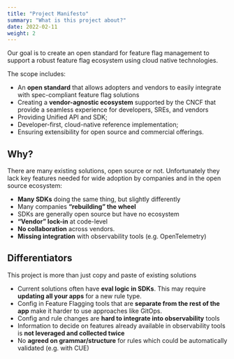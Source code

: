 ```yaml
---
title: "Project Manifesto"
summary: "What is this project about?"
date: 2022-02-11
weight: 2
---
```


Our goal is to create an open standard for feature flag management to support a robust feature flag ecosystem using cloud native technologies.

The scope includes:
- An **open standard** that allows adopters and vendors to easily integrate with spec-compliant feature flag solutions
- Creating a **vendor-agnostic ecosystem** supported by the CNCF that provide a seamless experience for developers, SREs, and vendors
- Providing Unified API and SDK;
- Developer-first, cloud-native reference implementation; 
- Ensuring extensibility for open source and commercial offerings.

## Why?

There are many existing solutions, open source or not.
Unfortunately they lack key features needed for wide adoption
by companies and in the open source ecosystem:

- **Many SDKs** doing the same thing, but slightly differently
- Many companies **“rebuilding” the wheel**
- SDKs are generally open source but have no ecosystem
- **“Vendor” lock-in** at code-level
- **No collaboration** across vendors. 
- **Missing integration** with observability tools (e.g. OpenTelemetry)

## Differentiators

This project is more than just copy and paste of existing solutions

* Current solutions often have **eval logic in SDKs**.
  This may require **updating all your apps** for a new rule type.
* Config in Feature Flagging tools that are **separate from the rest of the app** make it harder to use approaches like GitOps. 
* Config and rule changes are **hard to integrate into observability** tools 
* Information to decide on features already available in observability tools is **not leveraged and collected twice**
* No **agreed on grammar/structure** for rules which could be automatically validated (e.g. with CUE)
